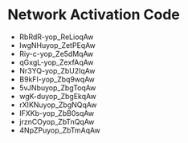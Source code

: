 # Network Activation Code
* RbRdR-yop_ReLioqAw
* lwgNHuyop_ZetPEqAw
* Riy-c-yop_Ze5dMqAw
* qGxgL-yop_ZexfAqAw
* Nr3YQ-yop_ZbU2IqAw
* B9kFI-yop_Zbq9wqAw
* 5vJNbuyop_ZbgToqAw
* wgK-duyop_ZbgEkqAw
* rXIKNuyop_ZbgNQqAw
* lFXKb-yop_ZbB0sqAw
* jrznCOyop_ZbTnQqAw
* 4NpZPuyop_ZbTmAqAw